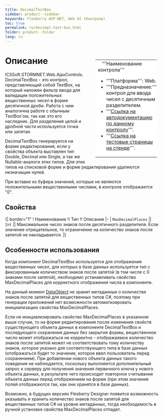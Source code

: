 ```yaml
---
title: DecimalTextBox
sidebar: product--sidebar
keywords: Flexberry ASP-NET, Web UI (Контролы)
toc: true
permalink: ru/decimal-text-box.html
folder: product--folder
lang: ru
---
```


<div style="margin:5px; padding-left:28px; float:right; width:40%; outline:1px solid white;">
<br>
<table border="0" width="100%" bgcolor="#6495ED">
<tbody><tr><td bgcolor="#FFFFFF">
&nbsp;&nbsp;&nbsp;'''Наименование контрола'''

* '''Платформа''': Web.
* '''Предназначение:''' контрол для ввода чисел с десятичным разделителем.
* '''[Ссылка на автодокументацию по данному контролу](http://storm:20013/class_i_c_s_soft_1_1_s_t_o_r_m_n_e_t_1_1_web_1_1_ajax_controls_1_1_decimal_text_box.html)'''.
* '''[Ссылка на тестовые страницы на стенде](http://ru:6158/forms/Controls/DecimalTextBox/)'''.

</td>
</tr></tbody></table></a>
</div>



# Описание
ICSSoft.STORMNET.Web.AjaxControls.DecimalTextBox - это контрол, представляющий собой TextBox, на который наложен фильтр ввода для валидации положительных вещественных чисел в форме десятичной дроби. Работа с ним аналогична работе с обычным TextBox'ом, так как это его наследник. Для разделения целой и дробной части используется точка или запятая.

DecimalTextBox генерируется на форме редактирования, если у свойства объекта выставлен тип Double, Decimal или Single, а так же Nullable-аналоги этих типов. Для этих типов на списковой форме и форме редактирования удаляются незначащие нулей.

При вставке из буфера значений, которые не являются положительными вещественными числами, в контроле отображается "0".

## Свойства
{| border="1"
! Наименование !! Тип !! Описание
|-
| `MaxDecimalPlaces` || `Int` || Максимальное число знаков после десятичного разделителя. Если значение отрицательное, то ограничение на количество знаков после запятой не накладывается.
|}

## Особенности использования
Когда компонент DecimalTextBox используется для отображения вещественных чисел, для которых в базе данных используется тип с фиксированным количеством знаков после запятой (в том числе с 0 знаками после запятой), необходимо устанавливать свойство MaxDecimalPlaces для корректного отображения числа в компоненте. 

На данный момент [DataObject](dataobject.html) не хранит метаданные о количестве знаков после запятой для вещественных типов C#, поэтому при генерации приложений нет возможности автоматизировать инициализацию свойства MaxDecimalPlaces.

Если не инициализировать свойство MaxDecimalPlaces в указанном выше случае, то на форме редактирования после изменения свойств существующего объекта данных в компоненте DecimalTextBox и последующего сохранения данных без закрытия формы, вещественное число может отображаться не корректно - отображаемое количество знаков после запятой может не соответствовать тому количеству знаков, которое указано для соответствующего типа в базе данных (отображаться будет то значение, которое ввел пользователь перед сохранением). При добавлении нового объекта данных такого поведения не наблюдается, поскольку выполняется дополнительный запрос к серверу для получения значения первичного ключа у нового объекта данных, в результате чего происходит повторное считывание объекта данных перед отображением на форме (при этом значения полей отображаются так, как они хранятся в базе данных).

Возможно, в будущих версиях Flexberry Designer появится возможность указывать и хранить количество знаков после запятой для вещественных типов C# на уровне метаданных, тогда необходимость в ручной установке свойства MaxDecimalPlaces отпадет.



 